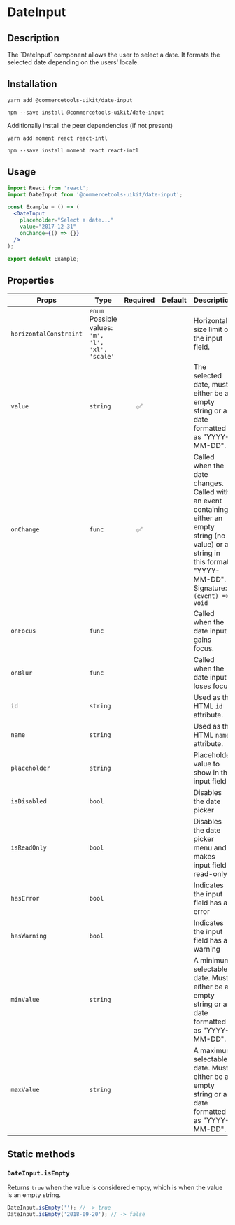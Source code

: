 <!-- THIS IS AN AUTOGENERATED FILE. DO NOT EDIT THIS FILE DIRECTLY. -->
<!-- This file is created by the `yarn generate-readme` script. -->

# DateInput

## Description

The \`DateInput\` component allows the user to select a date. It formats the selected date depending on the users' locale.

## Installation

```
yarn add @commercetools-uikit/date-input
```

```
npm --save install @commercetools-uikit/date-input
```

Additionally install the peer dependencies (if not present)

```
yarn add moment react react-intl
```

```
npm --save install moment react react-intl
```

## Usage

```jsx
import React from 'react';
import DateInput from '@commercetools-uikit/date-input';

const Example = () => (
  <DateInput
    placeholder="Select a date..."
    value="2017-12-31"
    onChange={() => {}}
  />
);

export default Example;
```

## Properties

| Props                  | Type                                                    | Required | Default | Description                                                                                                                                                                           |
| ---------------------- | ------------------------------------------------------- | :------: | ------- | ------------------------------------------------------------------------------------------------------------------------------------------------------------------------------------- |
| `horizontalConstraint` | `enum`<br>Possible values:<br>`'m', 'l', 'xl', 'scale'` |          |         | Horizontal size limit of the input field.                                                                                                                                             |
| `value`                | `string`                                                |    ✅    |         | The selected date, must either be an empty string or a date formatted as "YYYY-MM-DD".                                                                                                |
| `onChange`             | `func`                                                  |    ✅    |         | Called when the date changes. Called with an event containing either an empty string (no value) or a string in this format: "YYYY-MM-DD".&#xA;<br />&#xA;Signature: `(event) => void` |
| `onFocus`              | `func`                                                  |          |         | Called when the date input gains focus.                                                                                                                                               |
| `onBlur`               | `func`                                                  |          |         | Called when the date input loses focus.                                                                                                                                               |
| `id`                   | `string`                                                |          |         | Used as the HTML `id` attribute.                                                                                                                                                      |
| `name`                 | `string`                                                |          |         | Used as the HTML `name` attribute.                                                                                                                                                    |
| `placeholder`          | `string`                                                |          |         | Placeholder value to show in the input field                                                                                                                                          |
| `isDisabled`           | `bool`                                                  |          |         | Disables the date picker                                                                                                                                                              |
| `isReadOnly`           | `bool`                                                  |          |         | Disables the date picker menu and makes input field read-only                                                                                                                         |
| `hasError`             | `bool`                                                  |          |         | Indicates the input field has an error                                                                                                                                                |
| `hasWarning`           | `bool`                                                  |          |         | Indicates the input field has a warning                                                                                                                                               |
| `minValue`             | `string`                                                |          |         | A minimum selectable date. Must either be an empty string or a date formatted as "YYYY-MM-DD".                                                                                        |
| `maxValue`             | `string`                                                |          |         | A maximum selectable date. Must either be an empty string or a date formatted as "YYYY-MM-DD".                                                                                        |

## Static methods

### `DateInput.isEmpty`

Returns `true` when the value is considered empty, which is when the value is an empty string.

```js
DateInput.isEmpty(''); // -> true
DateInput.isEmpty('2018-09-20'); // -> false
```
